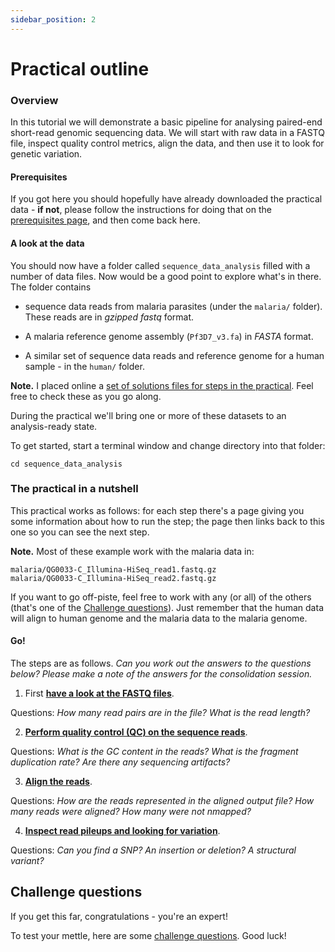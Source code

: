 ```yaml
---
sidebar_position: 2
---
```


# Practical outline

### Overview 

In this tutorial we will demonstrate a basic pipeline for analysing paired-end short-read genomic
sequencing data. We will start with raw data in a FASTQ file, inspect quality control metrics,
align the data, and then use it to look for genetic variation.

#### Prerequisites

If you got here you should hopefully have already downloaded the practical data - **if not**, please
follow the instructions for doing that on the [prerequisites page](Prerequisites.md), and then come
back here.

#### A look at the data

You should now have a folder called `sequence_data_analysis` filled with a number of data
files. Now would be a good point to explore what's in there.  The folder contains

- sequence data reads from malaria parasites (under the `malaria/` folder). These reads are in
  *gzipped fastq* format.

- A malaria reference genome assembly (`Pf3D7_v3.fa`) in *FASTA* format.

- A similar set of sequence data reads and reference genome for a human sample - in the `human/` folder.

**Note.** I placed online a
[set of solutions files for steps in the practical](https://www.well.ox.ac.uk/~gav/projects/oxford_statgen_summer_school/sequence_data_analysis/solutions).
Feel free to check these as you go along.

During the practical we'll bring one or more of these datasets to an analysis-ready state.

To get started, start a terminal window and change directory into that folder:
```
cd sequence_data_analysis
```

### The practical in a nutshell

This practical works as follows: for each step there's a page giving you some information about how
to run the step; the page then links back to this one so you can see the next step. 

**Note.** Most of these example work with the malaria data in:
```
malaria/QG0033-C_Illumina-HiSeq_read1.fastq.gz
malaria/QG0033-C_Illumina-HiSeq_read2.fastq.gz
```

If you want to go off-piste, feel free to work with any (or all) of the others (that's one of the
[Challenge questions](Challenge_questions.md)). Just remember that the human data will align to
human genome and the malaria data to the malaria genome.

#### Go!
The steps are as follows. *Can you work out the answers to the questions below? Please make a note of the answers for the consolidation session.*

1. First **[have a look at the FASTQ files](Inspecting_the_fastqs.md)**.  

Questions: *How many read pairs are in the file?  What is the read length?*

2. **[Perform quality control (QC) on the sequence reads](Quality_control.md)**.  

Questions: *What is the GC content in the reads? What is the fragment duplication rate? Are there
any sequencing artifacts?*

3. **[Align the reads](Aligning_reads.md)**.

Questions: *How are the reads represented in the aligned output file?  How many reads were aligned?  How many were not nmapped?*

4. **[Inspect read pileups and looking for variation](Viewing_alignments.md)**.

Questions: *Can you find a SNP?  An insertion or deletion?  A structural variant?*


## Challenge questions

If you get this far, congratulations - you're an expert!

To test your mettle, here are some [challenge questions](Challenge_questions.md).  Good luck!

